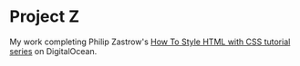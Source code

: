 # Project Z
My work completing Philip Zastrow's [How To Style HTML with CSS tutorial series](https://www.digitalocean.com/community/tutorial_series/how-to-style-html-with-css) on DigitalOcean.

 

